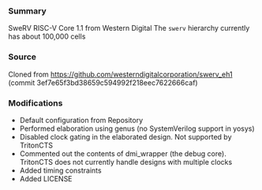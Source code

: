### Summary
SweRV RISC-V Core 1.1 from Western Digital
The `swerv` hierarchy currently has about 100,000 cells

### Source
Cloned from https://github.com/westerndigitalcorporation/swerv_eh1 (commit 3ef7e65f3bd38659c594992f218eec7622666caf)

### Modifications
- Default configuration from Repository
- Performed elaboration using genus (no SystemVerilog support in yosys)
- Disabled clock gating in the elaborated design. Not supported by TritonCTS
- Commented out the contents of dmi_wrapper (the debug core). TritonCTS does not currently handle designs with multiple clocks
- Added timing constraints
- Added LICENSE